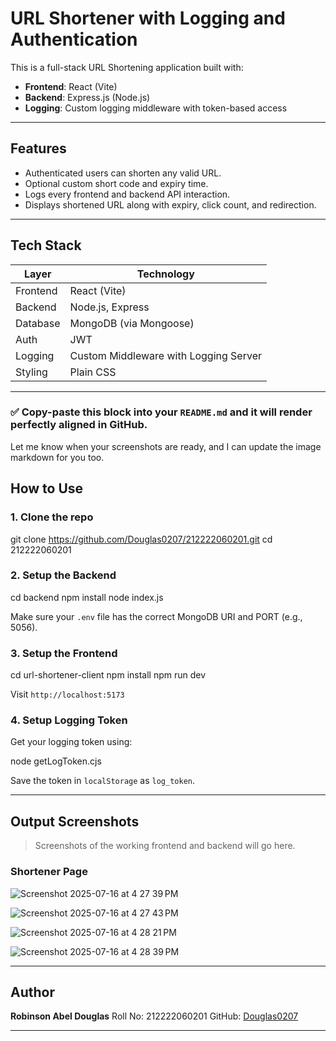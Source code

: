 # URL Shortener with Logging and Authentication

This is a full-stack URL Shortening application built with:

- **Frontend**: React (Vite)
- **Backend**: Express.js (Node.js)
- **Logging**: Custom logging middleware with token-based access

---

## Features

- Authenticated users can shorten any valid URL.
- Optional custom short code and expiry time.
- Logs every frontend and backend API interaction.
- Displays shortened URL along with expiry, click count, and redirection.

---

## Tech Stack

| Layer      | Technology     |
|------------|----------------|
| Frontend   | React (Vite)   |
| Backend    | Node.js, Express |
| Database   | MongoDB (via Mongoose) |
| Auth       | JWT            |
| Logging    | Custom Middleware with Logging Server |
| Styling    | Plain CSS      |

---


### ✅ Copy-paste this block into your `README.md` and it will render perfectly aligned in GitHub.

Let me know when your screenshots are ready, and I can update the image markdown for you too.

## How to Use

### 1. Clone the repo

git clone https://github.com/Douglas0207/212222060201.git
cd 212222060201


### 2. Setup the Backend

cd backend
npm install
node index.js

Make sure your `.env` file has the correct MongoDB URI and PORT (e.g., 5056).

### 3. Setup the Frontend

cd url-shortener-client
npm install
npm run dev

Visit `http://localhost:5173`

### 4. Setup Logging Token

Get your logging token using:


node getLogToken.cjs


Save the token in `localStorage` as `log_token`.

---

## Output Screenshots

> Screenshots of the working frontend and backend will go here.

### Shortener Page

![Screenshot 2025-07-16 at 4 27 39 PM](https://github.com/user-attachments/assets/c8df6c37-0e8f-4f31-be60-9a53036e26c6)

![Screenshot 2025-07-16 at 4 27 43 PM](https://github.com/user-attachments/assets/a1bf47d4-26fd-42f6-82bb-134375a0bdf0)

![Screenshot 2025-07-16 at 4 28 21 PM](https://github.com/user-attachments/assets/516c5835-4104-4dcb-b914-04668bca9607)

![Screenshot 2025-07-16 at 4 28 39 PM](https://github.com/user-attachments/assets/7e722f2a-b8ef-4843-86c2-6e00af8120b6)

---

## Author

**Robinson Abel Douglas**
Roll No: 212222060201
GitHub: [Douglas0207](https://github.com/Douglas0207)

---

